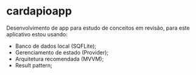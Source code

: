 # cardapioapp

Desenvolvimento de app para estudo de conceitos em revisão, para este aplicativo estou usando:
- Banco de dados local (SQFLite);
- Gerenciamento de estado (Provider);
- Arquitetura recomendada (MVVM);
- Result pattern;

